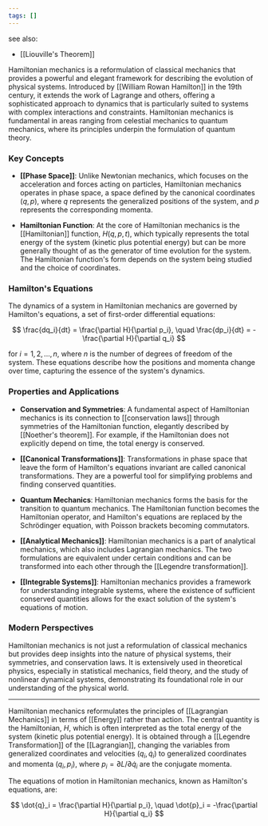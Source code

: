 ```yaml
---
tags: []
---
```


see also:
- [[Liouville's Theorem]]


Hamiltonian mechanics is a reformulation of classical mechanics that provides a powerful and elegant framework for describing the evolution of physical systems. Introduced by [[William Rowan Hamilton]] in the 19th century, it extends the work of Lagrange and others, offering a sophisticated approach to dynamics that is particularly suited to systems with complex interactions and constraints. Hamiltonian mechanics is fundamental in areas ranging from celestial mechanics to quantum mechanics, where its principles underpin the formulation of quantum theory.

### Key Concepts

- **[[Phase Space]]**: Unlike Newtonian mechanics, which focuses on the acceleration and forces acting on particles, Hamiltonian mechanics operates in phase space, a space defined by the canonical coordinates $(q, p)$, where $q$ represents the generalized positions of the system, and $p$ represents the corresponding momenta.

- **Hamiltonian Function**: At the core of Hamiltonian mechanics is the [[Hamiltonian]] function, $H(q, p, t)$, which typically represents the total energy of the system (kinetic plus potential energy) but can be more generally thought of as the generator of time evolution for the system. The Hamiltonian function's form depends on the system being studied and the choice of coordinates.

### Hamilton's Equations

The dynamics of a system in Hamiltonian mechanics are governed by Hamilton's equations, a set of first-order differential equations:

$$
\frac{dq_i}{dt} = \frac{\partial H}{\partial p_i}, \quad \frac{dp_i}{dt} = -\frac{\partial H}{\partial q_i}
$$

for $i = 1, 2, ..., n$, where $n$ is the number of degrees of freedom of the system. These equations describe how the positions and momenta change over time, capturing the essence of the system's dynamics.

### Properties and Applications

- **Conservation and Symmetries**: A fundamental aspect of Hamiltonian mechanics is its connection to [[conservation laws]] through symmetries of the Hamiltonian function, elegantly described by [[Noether's theorem]]. For example, if the Hamiltonian does not explicitly depend on time, the total energy is conserved.

- **[[Canonical Transformations]]**: Transformations in phase space that leave the form of Hamilton's equations invariant are called canonical transformations. They are a powerful tool for simplifying problems and finding conserved quantities.

- **Quantum Mechanics**: Hamiltonian mechanics forms the basis for the transition to quantum mechanics. The Hamiltonian function becomes the Hamiltonian operator, and Hamilton's equations are replaced by the Schrödinger equation, with Poisson brackets becoming commutators.

- **[[Analytical Mechanics]]**: Hamiltonian mechanics is a part of analytical mechanics, which also includes Lagrangian mechanics. The two formulations are equivalent under certain conditions and can be transformed into each other through the [[Legendre transformation]].

- **[[Integrable Systems]]**: Hamiltonian mechanics provides a framework for understanding integrable systems, where the existence of sufficient conserved quantities allows for the exact solution of the system's equations of motion.

### Modern Perspectives

Hamiltonian mechanics is not just a reformulation of classical mechanics but provides deep insights into the nature of physical systems, their symmetries, and conservation laws. It is extensively used in theoretical physics, especially in statistical mechanics, field theory, and the study of nonlinear dynamical systems, demonstrating its foundational role in our understanding of the physical world.

---

Hamiltonian mechanics reformulates the principles of [[Lagrangian Mechanics]] in terms of [[Energy]] rather than action. The central quantity is the Hamiltonian, $H$, which is often interpreted as the total energy of the system (kinetic plus potential energy). It is obtained through a [[Legendre Transformation]] of the [[Lagrangian]], changing the variables from generalized coordinates and velocities ($q_i, \dot{q}_i$) to generalized coordinates and momenta ($q_i, p_i$), where $p_i = \partial L / \partial \dot{q}_i$ are the conjugate momenta.

The equations of motion in Hamiltonian mechanics, known as Hamilton's equations, are:

$$
\dot{q}_i = \frac{\partial H}{\partial p_i}, \quad \dot{p}_i = -\frac{\partial H}{\partial q_i}
$$
